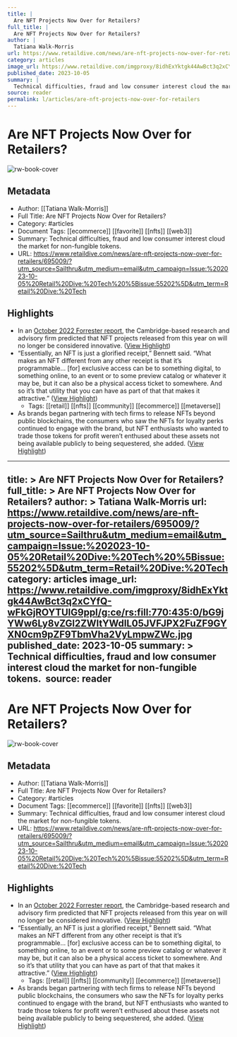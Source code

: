 ```yaml
---
title: |
  Are NFT Projects Now Over for Retailers?
full_title: |
  Are NFT Projects Now Over for Retailers?
author: |
  Tatiana Walk-Morris
url: https://www.retaildive.com/news/are-nft-projects-now-over-for-retailers/695009/?utm_source=Sailthru&utm_medium=email&utm_campaign=Issue:%202023-10-05%20Retail%20Dive:%20Tech%20%5Bissue:55202%5D&utm_term=Retail%20Dive:%20Tech
category: articles
image_url: https://www.retaildive.com/imgproxy/8idhExYktgk44AwBct3q2xCYfQ-wFkGjROYTUlG9ppI/g:ce/rs:fill:770:435:0/bG9jYWw6Ly8vZGl2ZWltYWdlL05JVFJPX2FuZF9GYXN0cm9pZF9TbmVha2VyLmpwZWc.jpg
published_date: 2023-10-05
summary: |
  Technical difficulties, fraud and low consumer interest cloud the market for non-fungible tokens. 
source: reader
permalink: l/articles/are-nft-projects-now-over-for-retailers
---
```

# Are NFT Projects Now Over for Retailers?

![rw-book-cover](https://www.retaildive.com/imgproxy/8idhExYktgk44AwBct3q2xCYfQ-wFkGjROYTUlG9ppI/g:ce/rs:fill:770:435:0/bG9jYWw6Ly8vZGl2ZWltYWdlL05JVFJPX2FuZF9GYXN0cm9pZF9TbmVha2VyLmpwZWc.jpg)

## Metadata
- Author: [[Tatiana Walk-Morris]]
- Full Title: Are NFT Projects Now Over for Retailers?
- Category: #articles
- Document Tags: [[ecommerce]] [[favorite]] [[nfts]] [[web3]] 
- Summary: Technical difficulties, fraud and low consumer interest cloud the market for non-fungible tokens. 
- URL: https://www.retaildive.com/news/are-nft-projects-now-over-for-retailers/695009/?utm_source=Sailthru&utm_medium=email&utm_campaign=Issue:%202023-10-05%20Retail%20Dive:%20Tech%20%5Bissue:55202%5D&utm_term=Retail%20Dive:%20Tech

## Highlights
- In an [October 2022 Forrester report](https://www.forrester.com/blogs/predictions-2023-metaverse-nfts/), the Cambridge-based research and advisory firm predicted that NFT projects released from this year on will no longer be considered innovative. ([View Highlight](https://read.readwise.io/read/01hcbepg98mw6jtx5mfdqbsb01))
- “Essentially, an NFT is just a glorified receipt,” Bennett said. “What makes an NFT different from any other receipt is that it’s programmable… [for] exclusive access can be to something digital, to something online, to an event or to some preview catalog or whatever it may be, but it can also be a physical access ticket to somewhere. And so it’s that utility that you can have as part of that that makes it attractive.” ([View Highlight](https://read.readwise.io/read/01hcbet1hq80j78v2adc9ja6p7))
    - Tags: [[retail]] [[nfts]] [[community]] [[ecommerce]] [[metaverse]] 
- As brands began partnering with tech firms to release NFTs beyond public blockchains, the consumers who saw the NFTs for loyalty perks continued to engage with the brand, but NFT enthusiasts who wanted to trade those tokens for profit weren’t enthused about these assets not being available publicly to being sequestered, she added. ([View Highlight](https://read.readwise.io/read/01hcbexn23nmm9bxgfdpfqk0bk))


---
title: >
  Are NFT Projects Now Over for Retailers?
full_title: >
  Are NFT Projects Now Over for Retailers?
author: >
  Tatiana Walk-Morris
url: https://www.retaildive.com/news/are-nft-projects-now-over-for-retailers/695009/?utm_source=Sailthru&utm_medium=email&utm_campaign=Issue:%202023-10-05%20Retail%20Dive:%20Tech%20%5Bissue:55202%5D&utm_term=Retail%20Dive:%20Tech
category: articles
image_url: https://www.retaildive.com/imgproxy/8idhExYktgk44AwBct3q2xCYfQ-wFkGjROYTUlG9ppI/g:ce/rs:fill:770:435:0/bG9jYWw6Ly8vZGl2ZWltYWdlL05JVFJPX2FuZF9GYXN0cm9pZF9TbmVha2VyLmpwZWc.jpg
published_date: 2023-10-05
summary: >
  Technical difficulties, fraud and low consumer interest cloud the market for non-fungible tokens. 
source: reader
---
# Are NFT Projects Now Over for Retailers?

![rw-book-cover](https://www.retaildive.com/imgproxy/8idhExYktgk44AwBct3q2xCYfQ-wFkGjROYTUlG9ppI/g:ce/rs:fill:770:435:0/bG9jYWw6Ly8vZGl2ZWltYWdlL05JVFJPX2FuZF9GYXN0cm9pZF9TbmVha2VyLmpwZWc.jpg)

## Metadata
- Author: [[Tatiana Walk-Morris]]
- Full Title: Are NFT Projects Now Over for Retailers?
- Category: #articles
- Document Tags: [[ecommerce]] [[favorite]] [[nfts]] [[web3]] 
- Summary: Technical difficulties, fraud and low consumer interest cloud the market for non-fungible tokens. 
- URL: https://www.retaildive.com/news/are-nft-projects-now-over-for-retailers/695009/?utm_source=Sailthru&utm_medium=email&utm_campaign=Issue:%202023-10-05%20Retail%20Dive:%20Tech%20%5Bissue:55202%5D&utm_term=Retail%20Dive:%20Tech

## Highlights
- In an [October 2022 Forrester report](https://www.forrester.com/blogs/predictions-2023-metaverse-nfts/), the Cambridge-based research and advisory firm predicted that NFT projects released from this year on will no longer be considered innovative. ([View Highlight](https://read.readwise.io/read/01hcbepg98mw6jtx5mfdqbsb01))
- “Essentially, an NFT is just a glorified receipt,” Bennett said. “What makes an NFT different from any other receipt is that it’s programmable… [for] exclusive access can be to something digital, to something online, to an event or to some preview catalog or whatever it may be, but it can also be a physical access ticket to somewhere. And so it’s that utility that you can have as part of that that makes it attractive.” ([View Highlight](https://read.readwise.io/read/01hcbet1hq80j78v2adc9ja6p7))
    - Tags: [[retail]] [[nfts]] [[community]] [[ecommerce]] [[metaverse]] 
- As brands began partnering with tech firms to release NFTs beyond public blockchains, the consumers who saw the NFTs for loyalty perks continued to engage with the brand, but NFT enthusiasts who wanted to trade those tokens for profit weren’t enthused about these assets not being available publicly to being sequestered, she added. ([View Highlight](https://read.readwise.io/read/01hcbexn23nmm9bxgfdpfqk0bk))


